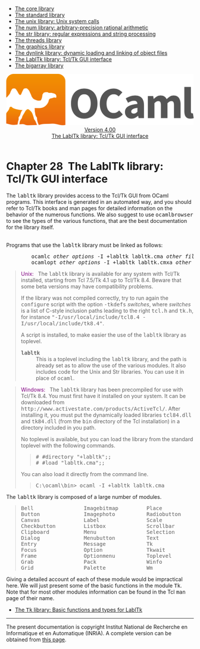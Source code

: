 <!-- ((! set title Manual !)) ((! set documentation !)) ((! set manual !)) ((! set nobreadcrumb !)) -->
<div class="manual content"><ul class="part_menu"><li><a href="manual034.html">The core library</a></li><li><a href="manual035.html">The standard library</a></li><li><a href="manual036.html">The unix library: Unix system calls</a></li><li><a href="manual037.html">The num library: arbitrary-precision rational arithmetic</a></li><li><a href="manual038.html">The str library: regular expressions and string processing</a></li><li><a href="manual039.html">The threads library</a></li><li><a href="manual040.html">The graphics library</a></li><li><a href="manual041.html">The dynlink library: dynamic loading and linking of object files</a></li><li class="active"><a href="manual042.html">The LablTk library: Tcl/Tk GUI interface</a></li><li><a href="manual043.html">The bigarray library</a></li></ul><header><nav class="toc brand"><a class="brand" href="https://ocaml.org/"><img src="colour-logo-gray.svg" class="svg" alt="OCaml"></a></nav><nav class="toc"><div class="toc_version"><a href="/docs" id="version-select">Version 4.00</a></div><div class="toc_title"><a href="#">The LablTk library: Tcl/Tk GUI interface</a></div></nav></header>




<h1 class="chapter"><a name="htoc306"><span>Chapter 28</span></a>&nbsp;&nbsp;The LablTk library: Tcl/Tk GUI interface</h1><p>The <tt>labltk</tt> library provides access to the Tcl/Tk GUI from
OCaml programs. This interface is generated in an automated way, and
you should refer to Tcl/Tk books and man pages for detailed
information on the behavior of the numerous functions. We also suggest
to use <tt>ocamlbrowser</tt> to see the types of the various functions, that
are the best documentation for the library itself.</p><p><br>
Programs that use the <tt>labltk</tt> library must be linked as follows:
</p><pre>        ocamlc <i>other options</i> -I +labltk labltk.cma <i>other files</i>
        ocamlopt <i>other options</i> -I +labltk labltk.cmxa <i>other files</i>
</pre><blockquote class="quote"><font color="purple">Unix:</font>&nbsp;&nbsp;
The <tt>labltk</tt> library is available for any system with Tcl/Tk installed,
starting from Tcl 7.5/Tk 4.1 up to Tcl/Tk 8.4. Beware that some beta
versions may have compatibility problems.<p>If the library was not compiled correctly, try to run again the
<tt>configure</tt> script with the option <tt>-tkdefs</tt> <i>switches</i>,
where <i>switches</i> is a list of C-style inclusion paths leading to
the right <tt>tcl.h</tt> and <tt>tk.h</tt>, for instance
<tt>"-I/usr/local/include/tcl8.4 -I/usr/local/include/tk8.4"</tt>.</p><p>A script is installed, to make easier the use of the <tt>labltk</tt>
library as toplevel.
</p><dl class="description"><dt class="dt-description">
<tt><b>labltk</b></tt></dt><dd class="dd-description">
This is a toplevel including the <tt>labltk</tt> library, and the path is
already set as to allow the use of the various modules. It also
includes code for the Unix and Str libraries. You can use it
in place of <tt>ocaml</tt>.
</dd></dl></blockquote><blockquote class="quote"><font color="purple">Windows:</font>&nbsp;&nbsp;
The <tt>labltk</tt> library has been precompiled for use with Tcl/Tk 8.4.
You must first have it installed on your system.
It can be downloaded from<br>
<tt>http://www.activestate.com/products/ActiveTcl/</tt>.
After installing it, you must put the dynamically loaded libraries
<tt>tcl84.dll</tt> and <tt>tk84.dll</tt> (from the <tt>bin</tt> directory of the Tcl
installation) in a directory included in you path.<p>No toplevel is available, but you can load the library from the
standard toplevel with the following commands.
</p><blockquote class="quote">
<pre># #directory "+labltk";;
# #load "labltk.cma";;
</pre></blockquote><p>
You can also load it directly from the command line.
</p><blockquote class="quote">
<pre>C:\ocaml\bin&gt; ocaml -I +labltk labltk.cma
</pre></blockquote></blockquote><p>The <tt>labltk</tt> library is composed of a large number of modules.
</p><blockquote class="quote">
<pre>Bell                Imagebitmap         Place
Button              Imagephoto          Radiobutton
Canvas              Label               Scale
Checkbutton         Listbox             Scrollbar
Clipboard           Menu                Selection
Dialog              Menubutton          Text
Entry               Message             Tk
Focus               Option              Tkwait
Frame               Optionmenu          Toplevel
Grab                Pack                Winfo
Grid                Palette             Wm
</pre></blockquote><p>Giving a detailed account of each of these module would be impractical
here. We will just present some of the basic functions in the module
<tt>Tk</tt>. Note that for most other modules information can be found in the
Tcl <tt>man</tt> page of their name.</p><ul class="ftoc2"><li class="li-links">
<a href="../../api/4.00/Tk.html">The <tt>Tk</tt> library: Basic functions and types for LablTk</a>
</li></ul><hr>





<div class="copyright">The present documentation is copyright Institut National de Recherche en Informatique et en Automatique (INRIA). A complete version can be obtained from <a href="http://caml.inria.fr/pub/docs/manual-ocaml/">this page</a>.</div></div>